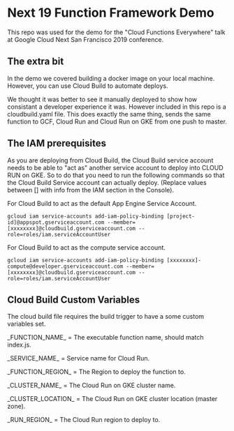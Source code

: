 # Next 19 Function Framework Demo

This repo was used for the demo for the "Cloud Functions Everywhere" talk
at Google Cloud Next San Francisco 2019 conference.

## The extra bit

In the demo we covered building a docker image on your
local machine. However, you can use Cloud Build to automate deploys.

We thought it was better to see it manually deployed to show how consistant a developer experience it was.
However included in this repo is a cloudbuild.yaml file. This does exactly the same thing, sends the same function to GCF, Cloud Run and Cloud Run on GKE from one push to master.

## The IAM prerequisites

As you are deploying from Cloud Build, the Cloud Build service account needs to be able to "act as" another service account to deploy into CLOUD RUN on GKE. So to do that you need to run the following commands so that the Cloud Build Service account can actually deploy. (Replace values between [] with info from the IAM section in the Console).

For Cloud Build to act as the default App Engine Service Account.

`gcloud iam service-accounts add-iam-policy-binding [project-id]@appspot.gserviceaccount.com --member=[xxxxxxxx]@cloudbuild.gserviceaccount.com --role=roles/iam.serviceAccountUser`

For Cloud Build to act as the compute service account.

`gcloud iam service-accounts add-iam-policy-binding [xxxxxxxx]-compute@developer.gserviceaccount.com --member=[xxxxxxxx]@cloudbuild.gserviceaccount.com --role=roles/iam.serviceAccountUser`

## Cloud Build Custom Variables

The cloud build file requires the build trigger to have a some custom variables set.

_FUNCTION_NAME\_ = The executable function name, should match index.js.

_SERVICE_NAME\_ = Service name for Cloud Run.

_FUNCTION_REGION\_ = The Region to deploy the function to.

_CLUSTER_NAME\_ = The Cloud Run on GKE cluster name.

_CLUSTER_LOCATION\_ = The Cloud Run on GKE cluster location (master zone).

_RUN_REGION\_ = The Cloud Run region to deploy to.

